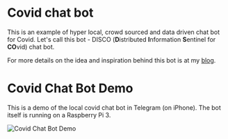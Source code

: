 # Covid chat bot
This is an example of hyper local, crowd sourced and data driven chat bot for Covid. Let's call this bot - DISCO (**D**istributed **I**nformation **S**entinel for **CO**vid) chat bot.

For more details on the idea and inspiration behind this bot is at my [blog](https://www.rajansview.com/2020/07/a-hyper-local-crowd-sourced-data-driven.html).

# Covid Chat Bot Demo
This is a demo of the local covid chat bot in Telegram (on iPhone). The bot itself is running on a Raspberry Pi 3.

![Covid Chat Bot Demo](https://github.com/rajanm/covid-chat-bot/blob/master/Mobile-Telegram-Covid-Chat-Bot.gif)
